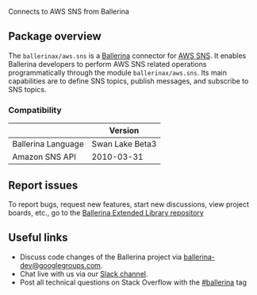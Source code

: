 Connects to AWS SNS from Ballerina

## Package overview

The `ballerinax/aws.sns` is a [Ballerina](https://ballerina.io/) connector for [AWS SNS](https://aws.amazon.com/sns/). It enables Ballerina developers to perform AWS SNS related operations programmatically through the module `ballerinax/aws.sns`. Its main capabilities are to define SNS topics, publish messages, and subscribe to SNS topics. 

### Compatibility
|                    | Version         |  
|--------------------|-----------------|
| Ballerina Language | Swan Lake Beta3 |
| Amazon SNS API     | 2010-03-31      |

## Report issues
To report bugs, request new features, start new discussions, view project boards, etc., go to the [Ballerina Extended Library repository](https://github.com/ballerina-platform/ballerina-extended-library)

## Useful links
- Discuss code changes of the Ballerina project via [ballerina-dev@googlegroups.com](mailto:ballerina-dev@googlegroups.com).
- Chat live with us via our [Slack channel](https://ballerina.io/community/slack/).
- Post all technical questions on Stack Overflow with the [#ballerina](https://stackoverflow.com/questions/tagged/ballerina) tag
